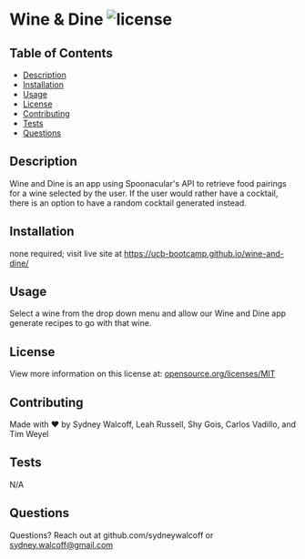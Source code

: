 # Wine & Dine ![license](https://img.shields.io/badge/license-MIT-green)

## Table of Contents
* [Description](#description)
* [Installation](#installation)
* [Usage](#usage) 
* [License](#license)
* [Contributing](#contributing)
* [Tests](#tests)
* [Questions](#questions)

## Description
Wine and Dine is an app using Spoonacular's API to retrieve food pairings for a wine selected by the user. If the user would rather have a cocktail, there is an option to have a random cocktail generated instead.

## Installation
none required; visit live site at https://ucb-bootcamp.github.io/wine-and-dine/

## Usage
Select a wine from the drop down menu and allow our Wine and Dine app generate recipes to go with that wine.

## License
View more information on this license at: [opensource.org/licenses/MIT](opensource.org/licenses/MIT)
    
## Contributing
Made with ❤️ by Sydney Walcoff, Leah Russell, Shy Gois, Carlos Vadillo, and Tim Weyel

## Tests
N/A

## Questions
Questions? Reach out at github.com/sydneywalcoff or sydney.walcoff@gmail.com
  